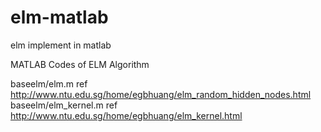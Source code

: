 # elm-matlab
elm implement in matlab

MATLAB Codes of ELM Algorithm

baseelm/elm.m ref http://www.ntu.edu.sg/home/egbhuang/elm_random_hidden_nodes.html
baseelm/elm_kernel.m ref http://www.ntu.edu.sg/home/egbhuang/elm_kernel.html
